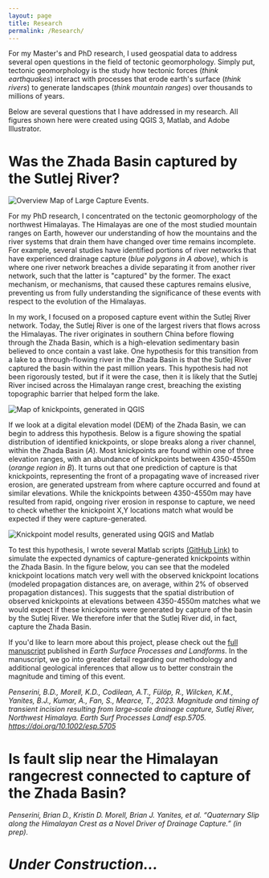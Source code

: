 ```yaml
---
layout: page
title: Research
permalink: /Research/
---
```


For my Master's and PhD research, I used geospatial data to address several open questions in the field of tectonic geomorphology. Simply put, tectonic geomorphology is the study how tectonic forces (<i>think earthquakes</i>) interact with processes that erode earth's surface (<i>think rivers</i>) to generate landscapes (<i>think mountain ranges</i>) over thousands to millions of years. 

Below are several questions that I have addressed in my research. All figures shown here were created using QGIS 3, Matlab, and Adobe Illustrator.

# Was the Zhada Basin captured by the Sutlej River?

![Overview Map of Large Capture Events.](./Images/HimalayaCaptureAnalogs_240116b.png) 

For my PhD research, I concentrated on the tectonic geomorphology of the northwest Himalayas. The Himalayas are one of the most studied mountain ranges on Earth, however our understanding of how the mountains and the river systems that drain them have changed over time remains incomplete. For example, several studies have identified portions of river networks that have experienced drainage capture (<i>blue polygons in A above</i>), which is where one river network breaches a divide separating it from another river network, such that the latter is "captured" by the former. The exact mechanism, or mechanisms, that caused these captures remains elusive, preventing us from fully understanding the significance of these events with respect to the evolution of the Himalayas.   

 In my work, I focused on a proposed capture event within the Sutlej River network. Today, the Sutlej River is one of the largest rivers that flows across the Himalayas. The river originates in southern China before flowing through the Zhada Basin, which is a high-elevation sedimentary basin believed to once contain a vast lake. One hypothesis for this transition from a lake to a through-flowing river in the Zhada Basin is that the Sutlej River captured the basin within the past million years. This hypothesis had not been rigorously tested, but if it were the case, then it is likely that the Sutlej River incised across the Himalayan range crest, breaching the existing topographic barrier that helped form the lake.

![Map of knickpoints, generated in QGIS](./Images/Figure_3.png)

If we look at a digital elevation model (DEM) of the Zhada Basin, we can begin to address this hypothesis. Below is a figure showing the spatial distribution of identified knickpoints, or slope breaks along a river channel, within the Zhada Basin (<i>A</i>). Most knickpoints are found within one of three elevation ranges, with an abundance of knickpoints between 4350-4550m (<i>orange region in B</i>). It turns out that one prediction of capture is that knickpoints, representing the front of a propagating wave of increased river erosion, are generated upstream from where capture occurred and found at similar elevations. While the knickpoints between 4350-4550m may have resulted from rapid, ongoing river erosion in response to capture, we need to check whether the knickpoint X,Y locations match what would be expected if they were capture-generated.

![Knickpoint model results, generated using QGIS and Matlab](./Images/ModelExample_230420a.png)

To test this hypothesis, I wrote several Matlab scripts [(GitHub Link)](https://github.com/BPenserini/KPPropagation) to simulate the expected dynamics of capture-generated knickpoints within the Zhada Basin. In the figure below, you can see that the modeled knickpoint locations match very well with the observed knickpoint locations (modeled propagation distances are, on average, within 2% of observed propagation distances). This suggests that the spatial distribution of observed knickpoints at elevations between 4350-4550m matches what we would expect if these knickpoints were generated by capture of the basin by the Sutlej River. We therefore infer that the Sutlej River did, in fact, capture the Zhada Basin.

If you'd like to learn more about this project, please check out the [full manuscript](https://onlinelibrary.wiley.com/doi/10.1002/esp.5705) published in <i>Earth Surface Processes and Landforms</i>. In the manuscript, we go into greater detail regarding our methodology and additional geological inferences that allow us to better constrain the magnitude and timing of this event.

<i>Penserini, B.D., Morell, K.D., Codilean, A.T., Fülöp, R., Wilcken, K.M., Yanites, B.J., Kumar, A., Fan, S., Mearce, T., 2023. Magnitude and timing of transient incision resulting from large‐scale drainage capture, Sutlej River, Northwest Himalaya. Earth Surf Processes Landf esp.5705. https://doi.org/10.1002/esp.5705</i>


# Is fault slip near the Himalayan rangecrest connected to capture of the Zhada Basin?

<i>Penserini, Brian D., Kristin D. Morell, Brian J. Yanites, et al. “Quaternary Slip along the Himalayan Crest as a Novel Driver of Drainage Capture.” (in prep).</i>

# <i> Under Construction... </i>




